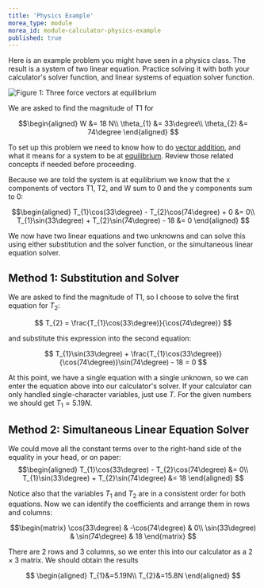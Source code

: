 ```yaml
---
title: 'Physics Example'
morea_type: module
morea_id: module-calculator-physics-example
published: true
---
```

Here is an example problem you might have seen in a physics class. The result is a system of two linear equation. Practice solving it with both your calculator's solver function, and linear systems of equation solver function.

<div class="row">
<div class="col-md-3">

![Figure 1: Three force vectors at [equilibrium](/ef151-2020-01/sys.php?f=bolt/bolt-main&c=class-1-4&p=equilibrium)](pix/force-equilibrium.png)

</div>
<div class="col-md-3">

We are asked to find the magnitude of T1 for

$$\begin{aligned}
W &= 18 N\\
\theta_{1} &= 33\degree\\
\theta_{2} &= 74\degree
\end{aligned}
$$

</div>
</div>

To set up this problem we need to know how to do [vector
addition](/ef151-2020-01/sys.php?f=bolt/bolt-main&c=class-1-4&p=componentvectoradd),
and what it means for a system to be at
[equilibrium](/ef151-2020-01/sys.php?f=bolt/bolt-main&c=class-1-4&p=equilibrium). Review
those related concepts if needed before proceeding.

Because we are told the system is at equilibrium we know that the x
components of vectors T1, T2, and W sum to 0 and the y components sum
to 0:

$$\begin{aligned}
T_{1}\cos(33\degree) - T_{2}\cos(74\degree) + 0 &= 0\\
T_{1}\sin(33\degree) + T_{2}\sin(74\degree) - 18 &= 0
\end{aligned}
$$

We now have two linear equations and two unknowns and can solve this
using either substitution and the solver function, or the
simultaneous linear equation solver.

## Method 1: Substitution and Solver

We are asked to find the magnitude of T1, so I choose to solve the first equation for $T_{2}$:

$$
T_{2} = \frac{T_{1}\cos(33\degree)}{\cos(74\degree)}
$$

and substitute this expression into the second equation:

$$
T_{1}\sin(33\degree) + \frac{T_{1}\cos(33\degree)}{\cos(74\degree)}\sin(74\degree) - 18 = 0
$$

At this point, we have a single equation with a single unknown, so we
can enter the equation above into our calculator's solver. If your
calculator can only handled single-character variables, just use
$T$. For the given numbers we should get $T_{1}=5.19 N$.

## Method 2: Simultaneous Linear Equation Solver

We could move all the constant terms over to the right-hand side of the equality in your head, or on paper:
$$\begin{aligned}
T_{1}\cos(33\degree) - T_{2}\cos(74\degree) &= 0\\
T_{1}\sin(33\degree) + T_{2}\sin(74\degree) &= 18
\end{aligned}
$$

Notice also that the variables $T_{1}$ and $T_{2}$ are in a consistent
order for both equations. Now we can identify the coefficients and arrange
them in rows and columns:

$$\begin{matrix}
\cos(33\degree) & -\cos(74\degree) & 0\\
\sin(33\degree) & \sin(74\degree) & 18
\end{matrix}
$$

There are $2$ rows and $3$ columns, so we enter this into our calculator as a $2\times3$ matrix. We should obtain the results 

$$
\begin{aligned}
T_{1}&=5.19N\\
T_{2}&=15.8N
\end{aligned}
$$
